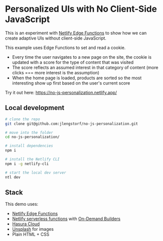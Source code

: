 # Personalized UIs with No Client-Side JavaScript

This is an experiment with [Netlify Edge Functions](https://www.netlify.com/blog/announcing-serverless-compute-with-edge-functions/?utm_source=readme&utm_medium=github&utm_campaign=devex-jl) to show how we can create adaptive UIs without client-side JavaScript.

This example uses Edge Functions to set and read a cookie. 

- Every time the user navigates to a new page on the site, the cookie is updated with a score for the type of content that was visited
- The score reflects an assumed interest in that category of content (more clicks === more interest is the assumption)
- When the home page is loaded, products are sorted so the most interesting show up first based on the user's current score

Try it out here: https://no-js-personalization.netlify.app/


## Local development

```sh
# clone the repo
git clone git@github.com:jlengstorf/no-js-personalization.git

# move into the folder
cd no-js-personalization/

# install dependencies
npm i

# install the Netlify CLI
npm i -g netlify-cli

# start the local dev server
ntl dev
```

## Stack

This demo uses:
- [Netlify Edge Functions](https://no-js-personalization.netlify.app/)
- [Netlify serverless functions](https://docs.netlify.com/functions/overview/) with [On-Demand Builders](https://docs.netlify.com/configure-builds/on-demand-builders/#app)
- [Hasura Cloud](https://cloud.hasura.io/)
- [Unsplash](https://unsplash.com/) for images
- Plain HTML + CSS
